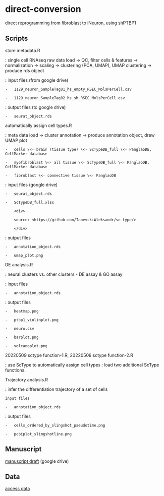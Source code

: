 # direct-conversion

direct reprogramming from fibroblast to iNeuron, using shPTBP1

## Scripts

store metadata.R

:   single cell RNAseq raw data load -\> QC, filter cells & features -\> normalization -\> scaling -\> clustering (PCA, UMAP), UMAP clustering -\> produce rds object

:   input files (from google drive)

    -   1129_neuron_SampleTag01_hs_empty_RSEC_MolsPerCell.csv

    -   1129_neuron_SampleTag02_hs_sh_RSEC_MolsPerCell.csv

:   output files (to google drive)

    -   seurat_object.rds

automatically assign cell types.R

:   meta data load -\> cluster annotation -\> produce annotation object, draw UMAP plot

    -   cells \<- brain (tissue type) \<- ScTypeDB_full \<- PanglaoDB, CellMarker database

    -   myofibroblast \<- all tissue \<- ScTypeDB_full \<- PanglaoDB, CellMarker database

    -   fibroblast \<- connective tissue \<- PanglaoDB

:   input files (google drive)

    -   seurat_object.rds

    -   ScTypeDB_full.xlsx

        <div>

        source: <https://github.com/IanevskiAleksandr/sc-type/>

        </div>

:   output files

    -   annotation_object.rds

    -   umap_plot.png

DE analysis.R

:   neural clusters vs. other clusters - DE assay & GO assay

:   input files

    -   annotation_object.rds

:   output files

    -   heatmap.png

    -   ptbp1_violinplot.png

    -   neuro.csv

    -   barplot.png

    -   volcanoplot.png

20220509 sctype function-1.R, 20220509 sctype function-2.R

:   use ScType to automatically assign cell types : load two additional ScType functions.

Trajectory analysis.R

:   infer the differentiation trajectory of a set of cells

    input files

    -   annotation_object.rds

:   output files

    -   cells_ordered_by_slingshot_pseudotime.png

    -   pcbiplot_slingshotline.png

## Manuscript

[manuscript draft](https://docs.google.com/document/d/1l4pwT3x1fijsgsGIXOH8NUQPtDORrtGNQYo2YgqYKiE/edit?usp=sharing) (google drive)

## Data

[access data](https://drive.google.com/drive/folders/11PFSiti3EtbPt2UwwIpIlMXDQNfXhRNq)
